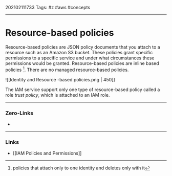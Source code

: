 202102111733
Tags: #z #aws #concepts

---
# Resource-based policies

Resource-based policies are JSON policy documents that you attach to a resource such as an Amazon S3 bucket. These policies grant specific permissions to a specific service and under what circumstances these permissions would be granted. Resource-based policies are inline based policies [^1].  There are no managed resource-based policies.

![[Identity and Resource -based policies.png | 450]]

The IAM service support only one type of resource-based policy called a role *trust policy*, which is attached to an IAM role.

[^1]: policies that attach only to one identity and deletes only with it

---
### Zero-Links
- 
---
### Links
- [[IAM Policies and Permissions]]